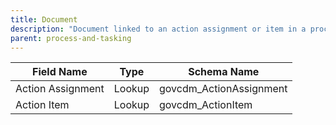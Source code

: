```yaml
---
title: Document
description: "Document linked to an action assignment or item in a process."
parent: process-and-tasking
---
```


| Field Name        | Type   | Schema Name           |
|-------------------|--------|----------------------|
| Action Assignment | Lookup | govcdm_ActionAssignment|
| Action Item       | Lookup | govcdm_ActionItem    |
